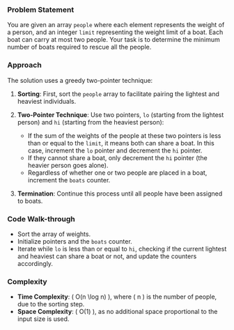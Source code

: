 ### Problem Statement
You are given an array `people` where each element represents the weight of a person, and an integer `limit` representing the weight limit of a boat. Each boat can carry at most two people. Your task is to determine the minimum number of boats required to rescue all the people.

### Approach
The solution uses a greedy two-pointer technique:

1. **Sorting**: First, sort the `people` array to facilitate pairing the lightest and heaviest individuals.

2. **Two-Pointer Technique**: Use two pointers, `lo` (starting from the lightest person) and `hi` (starting from the heaviest person):
   - If the sum of the weights of the people at these two pointers is less than or equal to the `limit`, it means both can share a boat. In this case, increment the `lo` pointer and decrement the `hi` pointer.
   - If they cannot share a boat, only decrement the `hi` pointer (the heavier person goes alone).
   - Regardless of whether one or two people are placed in a boat, increment the `boats` counter.

3. **Termination**: Continue this process until all people have been assigned to boats.

### Code Walk-through
- Sort the array of weights.
- Initialize pointers and the `boats` counter.
- Iterate while `lo` is less than or equal to `hi`, checking if the current lightest and heaviest can share a boat or not, and update the counters accordingly.

### Complexity
- **Time Complexity**: \( O(n \log n) \), where \( n \) is the number of people, due to the sorting step.
- **Space Complexity**: \( O(1) \), as no additional space proportional to the input size is used.

